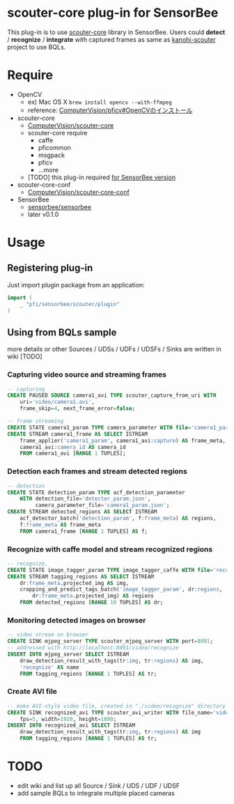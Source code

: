 # scouter-core plug-in for SensorBee

This plug-in is to use [scouter-core](https://github.pfidev.jp/ComputerVision/scouter-core) library in SensorBee. Users could **detect** / **recognize** / **integrate** with captured frames as same as [kanohi-scouter](https://github.pfidev.jp/InStoreAutomation/kanohi-scouter) project to use BQLs.

# Require

* OpenCV
    * ex) Mac OS X `brew install opencv --with-ffmpeg`
    * reference: [ComputerVision/pficv#OpenCVのインストール](https://github.pfidev.jp/ComputerVision/pficv#opencv%E3%81%AE%E3%82%A4%E3%83%B3%E3%82%B9%E3%83%88%E3%83%BC%E3%83%AB)
* scouter-core
    * [ComputerVision/scouter-core](https://github.pfidev.jp/ComputerVision/scouter-core)
    * scouter-core require
        * caffe
        * pficommon
        * msgpack
        * pficv
        * ...more
    * [TODO] this plug-in required [for SensorBee version](https://github.pfidev.jp/tanakad/scouter-core)
* scouter-core-conf
    * [ComputerVision/scouter-core-conf](https://github.pfidev.jp/ComputerVision/scouter-core-conf)
* SensorBee
    * [sensorbee/sensorbee](https://github.pfidev.jp/sensorbee/sensorbee)
    * later v0.1.0

# Usage

## Registering plug-in

Just import plugin package from an application:

```go
import (
    _ "pfi/sensorbee/scouter/plugin"
)
```

## Using from BQLs sample

more details or other Sources / UDSs / UDFs / UDSFs / Sinks are written in wiki [TODO]

### Capturing video source and streaming frames

```sql
-- capturing
CREATE PAUSED SOURCE camera1_avi TYPE scouter_capture_from_uri WITH
    uri='video/camera1.avi',
    frame_skip=4, next_frame_error=false;

-- frame streaming
CREATE STATE camera1_param TYPE camera_parameter WITH file='camera1_param.json';
CREATE STREAM camera1_frame AS SELECT ISTREAM
    frame_applier('camera1_param', camera1_avi:capture) AS frame_meta,
    camera1_avi:camera_id AS camera_id
    FROM camera1_avi [RANGE 1 TUPLES];
```

### Detection each frames and stream detected regions

```sql
-- detection
CREATE STATE detection_param TYPE acf_detection_parameter
    WITH detection_file='detector_param.json',
         camera_parameter_file='camera1_param.json';
CREATE STREAM detected_regions AS SELECT ISTREAM
    acf_detector_batch('detection_param', f:frame_meta) AS regions,
    f:frame_meta AS frame_meta
    FROM camera1_frame [RANGE 1 TUPLES] AS f;
```

### Recognize with caffe model and stream recognized regions

```sql
-- recognize,
CREATE STATE image_tagger_param TYPE image_tagger_caffe WITH file='recognize_param.json';
CREATE STREAM tagging_regions AS SELECT ISTREAM
    dr:frame_meta.projected_img AS img,
    cropping_and_predict_tags_batch('image_tagger_param', dr:regions,
        dr:frame_meta.projected_img) AS regions
    FROM detected_regions [RANGE 10 TUPLES] AS dr;
```

### Monitoring detected images on browser

```sql
-- video stream on browser
CREATE SINK mjpeg_server TYPE scouter_mjpeg_server WITH port=8091;
-- addressed with http://localhost:8091/video/recognize
INSERT INTO mjpeg_server SELECT ISTREAM
    draw_detection_result_with_tags(tr:img, tr:regions) AS img,
    'recognize' AS name
    FROM tagging_regions [RANGE 1 TUPLES] AS tr;
```

### Create AVI file

```sql
-- make AVI-style video file, created in "./video/recognize" directory
CREATE SINK recognized_avi TYPE scouter_avi_writer WITH file_name='video/recognize',
    fps=5, width=1920, height=1080;
INSERT INTO recognized_avi SELECT ISTREAM
    draw_detection_result_with_tags(tr:img, tr:regions) AS img
    FROM tagging_regions [RANGE 1 TUPLES] AS tr;
```

# TODO

* edit wiki and list up all Source / Sink / UDS / UDF / UDSF
* add sample BQLs to integrate multiple placed cameras
